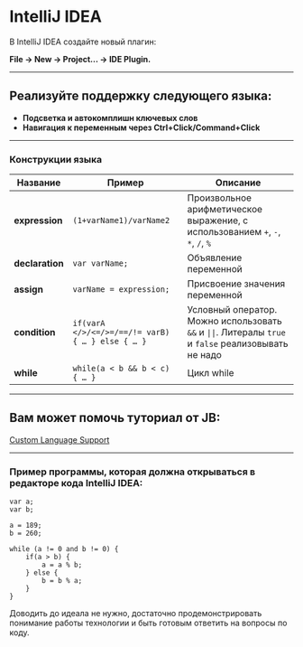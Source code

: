 # IntelliJ IDEA

В IntelliJ IDEA создайте новый плагин:

**File -> New -> Project... -> IDE Plugin.**

---

## Реализуйте поддержку следующего языка:

- **Подсветка и автокомплишн ключевых слов**
- **Навигация к переменным через Ctrl+Click/Command+Click**

---

### Конструкции языка

| **Название**    | **Пример**                                       | **Описание**                                                                                         |
|-----------------|--------------------------------------------------|------------------------------------------------------------------------------------------------------|
| **expression**  | `(1+varName1)/varName2`                          | Произвольное арифметическое выражение, с использованием `+`, `-`, `*`, `/`, `%`                      |
| **declaration** | `var varName;`                                   | Объявление переменной                                                                                |
| **assign**      | `varName = expression;`                          | Присвоение значения переменной                                                                       |
| **condition**   | `if(varA </>/<=/>=/==/!= varB) { … } else { … }` | Условный оператор. Можно использовать `&&` и `\|\|`. Литералы `true` и `false` реализовывать не надо | 
| **while**       | `while(a < b && b < c) { … }`                    | Цикл while                                                                                           |

---

## Вам может помочь туториал от JB:

[Custom Language Support](https://plugins.jetbrains.com/docs/intellij/custom-language-support.html)

---

### Пример программы, которая должна открываться в редакторе кода IntelliJ IDEA:

```
var a;
var b;

a = 189;
b = 260;

while (a != 0 and b != 0) {
    if(a > b) {
        a = a % b;
    } else {
        b = b % a;
    }
}
```

Доводить до идеала не нужно, достаточно продемонстрировать понимание работы технологии и быть готовым ответить на
вопросы по коду.